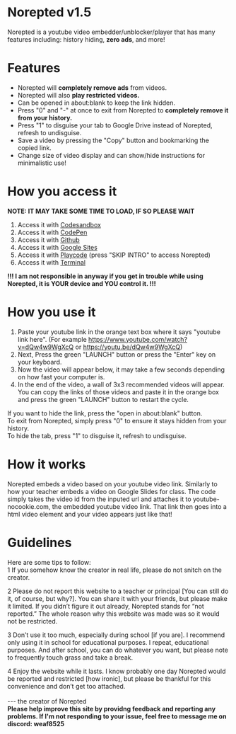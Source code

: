 # Norepted v1.5
Norepted is a youtube video embedder/unblocker/player that has many features including: history hiding, **zero ads**, and more! 
# Features
- Norepted will **completely remove ads** from videos.
- Norepted will also **play restricted videos.**
- Can be opened in about:blank to keep the link hidden.
- Press "0" and "-" at once to exit from Norepted to **completely remove it from your history.**
- Press "1" to disguise your tab to Google Drive instead of Norepted, refresh to undisguise.
- Save a video by pressing the "Copy" button and bookmarking the copied link.
- Change size of video display and can show/hide instructions for minimalistic use!
# How you access it
**NOTE: IT MAY TAKE SOME TIME TO LOAD, IF SO PLEASE WAIT**
1. Access it with [Codesandbox](https://gzhhqm.csb.app)
2. Access it with [CodePen](https://codepen.io/weaF_z/full/RwJVywE)
3. Access it with [Github](http://wea-f.github.io/Norepted)
4. Access it with [Google Sites](https://sites.google.com/view/n0repted/home)
5. Access it with [Playcode](https://norepted.playcode.io) (press "SKIP INTRO" to access Norepted)
6. Access it with [Terminal](https://github.com/wea-f/Norepted/wiki/Run-Norepted-Locally-with-Terminal) <br>

**!!! I am not responsible in anyway if you get in trouble while using Norepted, it is YOUR device and YOU control it. !!!**
# How you use it
1. Paste your youtube link in the orange text box where it says "youtube link here". (For example https://www.youtube.com/watch?v=dQw4w9WgXcQ or https://youtu.be/dQw4w9WgXcQ)<br>
2. Next, Press the green "LAUNCH" button or press the "Enter" key on your keyboard. <br>
3. Now the video will appear below, it may take a few seconds depending on how fast your computer is. <br>
4. In the end of the video, a wall of 3x3 recommended videos will appear. You can copy the links of those videos and paste it in the orange box and press the green "LAUNCH" button to restart the cycle. <br>

If you want to hide the link, press the "open in about:blank" button. <br>
To exit from Norepted, simply press "0" to ensure it stays hidden from your history. <br>
To hide the tab, press "1" to disguise it, refresh to undisguise. <br>
# How it works
  Norepted embeds a video based on your youtube video link. Similarly to how your teacher embeds a video on Google Slides for class.
The code simply takes the video id from the inputed url and attaches it to youtube-nocookie.com, the embedded youtube video link. That link then goes into a html video element and your video appears just like that! <br>
# Guidelines
Here are some tips to follow: <br>
1	If you somehow know the creator in real life, please do not snitch on the creator. <br>

2	Please do not report this website to a teacher or principal [You can still do it, of course, but why?]. You can share it with your friends, but please make it limited. If you didn’t figure it out already, Norepted stands for “not reported.” The whole reason why this website was made was so it would not be restricted.<br>

3	Don’t use it too much, especially during school [if you are]. I recommend only using it in school for educational purposes. I repeat, educational purposes. And after school, you can do whatever you want, but please note to frequently touch grass and take a break.<br>

4	Enjoy the website while it lasts. I know probably one day Norepted would be reported and restricted [how ironic], but please be thankful for this convenience and don’t get too attached.<br><br>
 --- the creator of Norepted<br>
**Please help improve this site by providng feedback and reporting any problems. If I'm not responding to your issue, feel free to message me on discord: weaf8525** <br>
  
